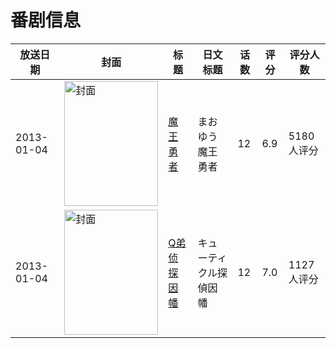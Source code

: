 # 番剧信息

|放送日期|封面|标题|日文标题|话数|评分|评分人数|
|---|---|---|---|---|---|---|
|2013-01-04|<img src="//lain.bgm.tv/pic/cover/c/ad/6b/43197_0bLWN.jpg" alt="封面" style="width:150px;height:200px;object-fit:cover;">|[魔王勇者](https://bangumi.tv/subject/43197)|まおゆう魔王勇者|12|6.9|5180人评分|
|2013-01-04|<img src="//lain.bgm.tv/pic/cover/c/75/aa/46829_Eqi0c.jpg" alt="封面" style="width:150px;height:200px;object-fit:cover;">|[Q弟侦探因幡](https://bangumi.tv/subject/46829)|キューティクル探偵因幡|12|7.0|1127人评分|
